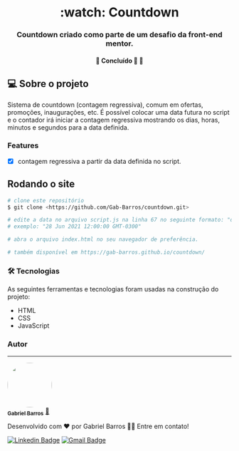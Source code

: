 <h1 align="center">:watch: Countdown</h1>
<h3 align="center">Countdown criado como parte de um desafio da front-end mentor.</h3>
<h4 align="center"> 
	🚧  Concluído 🚀 🚧
</h4>

## :computer: Sobre o projeto
Sistema de countdown (contagem regressiva), comum em ofertas, promoções, inaugurações, etc. É possível colocar uma data futura no script e o contador irá iniciar a contagem regressiva mostrando os dias, horas, minutos e segundos para a data definida.

### Features

- [x] contagem regressiva a partir da data definida no script.

## Rodando o site

```bash
# clone este repositório
$ git clone <https://github.com/Gab-Barros/countdown.git>

# edite a data no arquivo script.js na linha 67 no seguinte formato: "dia mês ano horas:minutos:segundos fuso-horário"
# exemplo: "28 Jun 2021 12:00:00 GMT-0300"

# abra o arquivo index.html no seu navegador de preferência.

# também disponível em https://gab-barros.github.io/countdown/
```

### 🛠 Tecnologias

As seguintes ferramentas e tecnologias foram usadas na construção do projeto:

- HTML
- CSS
- JavaScript

### Autor
---

<a href="https://www.linkedin.com/in/gabriel-barros-419bb3208/">
 <img style="border-radius: 50%;" src="https://avatars.githubusercontent.com/u/80299358?s=400&u=d60523eff0aa8ba1986d098c23c440f5d3af5ff2&v=4" width="100px;" alt=""/>
 <br />
 <sub><b>Gabriel Barros</b></sub></a> <a href="https://www.linkedin.com/in/gabriel-barros-419bb3208/" title="Gabriel">🚀</a>


Desenvolvido com ❤️ por Gabriel Barros 👋🏽 Entre em contato!

[![Linkedin Badge](https://img.shields.io/badge/-LinkedIn-blue?style=flat-square&logo=Linkedin&logoColor=white&link=https://www.linkedin.com/in/gabriel-barros-419bb3208/)](https://www.linkedin.com/in/gabriel-barros-419bb3208/)
[![Gmail Badge](https://img.shields.io/badge/-Email-c14438?style=flat-square&logo=Gmail&logoColor=white&link=mailto:gabrielalcantarabarros524@gmail.com)](mailto:gabrielalcantarabarros524@gmail.com)


